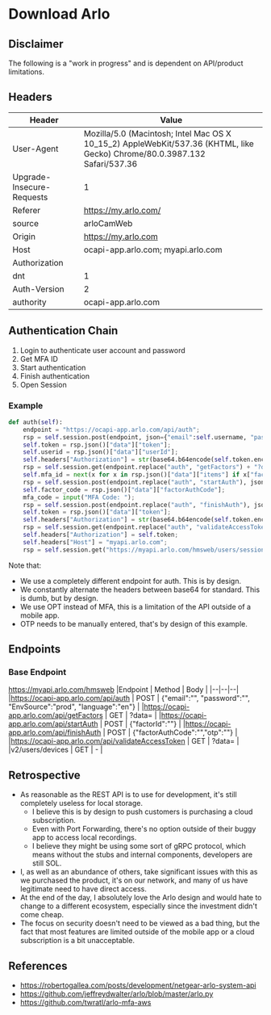 # Download Arlo

## Disclaimer
The following is a "work in progress" and is dependent on API/product limitations.

## Headers
| Header                      | Value                                                                                                                             |
|--|--|
|User-Agent	                  | Mozilla/5.0 (Macintosh; Intel Mac OS X 10_15_2) AppleWebKit/537.36 (KHTML, like Gecko) Chrome/80.0.3987.132 Safari/537.36
|Upgrade-Insecure-Requests	  | 1                                                                                                                                 |
|Referer	                  | https://my.arlo.com/                                                                                                              |
|source	                      | arloCamWeb                                                                                                                        |
|Origin	                      | https://my.arlo.com                                                                                                               |
|Host	                      | ocapi-app.arlo.com; myapi.arlo.com                                                                                                |
|Authorization	              | <token>                                                                                                                           |
|dnt	                      | 1                                                                                                                                 |
|Auth-Version	              | 2                                                                                                                                 |
|authority	                  | ocapi-app.arlo.com                                                                                                                |


## Authentication Chain
1. Login to authenticate user account and password
2. Get MFA ID
3. Start authentication
4. Finish authentication
5. Open Session

### Example
```python
def auth(self):
    endpoint = "https://ocapi-app.arlo.com/api/auth";
    rsp = self.session.post(endpoint, json={"email":self.username, "password":self.password, "EnvSource":"prod", "language":"en"}, headers=self.headers);
    self.token = rsp.json()["data"]["token"];
    self.userid = rsp.json()["data"]["userId"];
    self.headers["Authorization"] = str(base64.b64encode(self.token.encode("utf-8")), "utf-8");
    rsp = self.session.get(endpoint.replace("auth", "getFactors") + "?data%20={0}".format(rsp.json()["data"]["authenticated"]), headers=self.headers);
    self.mfa_id = next(x for x in rsp.json()["data"]["items"] if x["factorType"] == "EMAIL")["factorId"];
    rsp = self.session.post(endpoint.replace("auth", "startAuth"), json={"factorId":self.mfa_id}, headers=self.headers);
    self.factor_code = rsp.json()["data"]["factorAuthCode"];
    mfa_code = input("MFA Code: ");
    rsp = self.session.post(endpoint.replace("auth", "finishAuth"), json={"factorAuthCode":self.factor_code, "otp":"{0}".format(mfa_code)}, headers=self.headers);
    self.token = rsp.json()["data"]["token"];
    self.headers["Authorization"] = str(base64.b64encode(self.token.encode("utf-8")), "utf-8");
    rsp = self.session.get(endpoint.replace("auth", "validateAccessToken?data={0}".format(int(time.time()))), headers=self.headers);
    self.headers["Authorization"] = self.token;
    self.headers["Host"] = "myapi.arlo.com";
    rsp = self.session.get("https://myapi.arlo.com/hmsweb/users/session/v3?time={0}".format(int(time.time())), headers=self.headers);
```
Note that:
* We use a completely different endpoint for auth.  This is by design.
* We constantly alternate the headers between base64 for standard.  This is dumb, but by design.
* We use OPT instead of MFA, this is a limitation of the API outside of a mobile app.
* OTP needs to be manually entered, that's by design of this example.

## Endpoints
### Base Endpoint
https://myapi.arlo.com/hmsweb
|Endpoint                                                | Method           | Body                                                                             |
|--|--|--|
|https://ocapi-app.arlo.com/api/auth                     | POST             | {"email":"", "password":"", "EnvSource":"prod", "language":"en"}                 |
|https://ocapi-app.arlo.com/api/getFactors               | GET              | ?data=<timestamp>                                                                |
|https://ocapi-app.arlo.com/api/startAuth                | POST             | {"factorId":""}                                                                  |
|https://ocapi-app.arlo.com/api/finishAuth               | POST             | {"factorAuthCode":"","otp":""}                                                   |
|https://ocapi-app.arlo.com/api/validateAccessToken      | GET              | ?data=<timestamp>                                                                |
|v2/users/devices                                        | GET              | -                                                                                |


## Retrospective
* As reasonable as the REST API is to use for development, it's still completely useless for local storage.
    * I believe this is by design to push customers is purchasing a cloud subscription.
    * Even with Port Forwarding, there's no option outside of their buggy app to access local recordings.
    * I believe they might be using some sort of gRPC protocol, which means without the stubs and internal components, developers are still SOL.
* I, as well as an abundance of others, take significant issues with this as we purchased the product, it's on our network, and many of us have legitimate need to have direct access.
* At the end of the day, I absolutely love the Arlo design and would hate to change to a different ecosystem, especially since the investment didn't come cheap.
* The focus on security doesn't need to be viewed as a bad thing, but the fact that most features are limited outside of the mobile app or a cloud subscription is a bit unacceptable.

## References
* https://robertogallea.com/posts/development/netgear-arlo-system-api
* https://github.com/jeffreydwalter/arlo/blob/master/arlo.py 
* https://github.com/twratl/arlo-mfa-aws 

